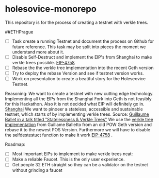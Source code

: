 # holesovice-monorepo
This repository is for the process of creating a testnet with verkle trees. 

##ETHPrague
- [ ] Task create a running Testnet and document the process on Github for future reference. This task may be split into pieces the moment we understand more about it.
- [ ] Disable Self-Destruct and implement the EIP's from Shanghai to make verkle trees possible. [EIP-4758](https://eips.ethereum.org/EIPS/eip-4758)
- [ ] Rebase the the verkle tree implementation into the recent Geth version
- [ ] Try to deploy the rebase Version and see if testnet version works.
- [ ] Work on presentation to create a beatiful story for the Holeseovice Testnet.

Reasoning: We want to create a testnet with new cutting edge technology. Implementing all the EIPs from the Shanghai Fork into Geth is not feasibly for this Hackathon. Also it is not decided what EIP will definitely go in. [Shanghai](https://github.com/ethereum/execution-specs/blob/master/network-upgrades/mainnet-upgrades/shanghai.md)
We want to pinoeer a stateless, accessible and sustainable testnet, which starts of by implementing verkle trees. Source: [ Guillaume Ballet in a talk titled "Statelessness & Verkle Trees"](https://www.youtube.com/watch?v=f7bEtX3Z57o) We use the [verkle tree implementation](https://github.com/gballet/go-verkle) from Guillame Balletto from an old POW Geth version and rebase it to the newest POS Version. Furthermore we will have to disable the selfdestestuct function to make it work [EIP-4758](https://eips.ethereum.org/EIPS/eip-4758) .


Roadmap: 
-[ ] Most important EIPs to implement to make verkle trees neat: 
-[ ] Make a reliable Faucet. This is the only user experience. 
-[ ] Get people 32 ETH straight so they can be a validator on the testnet without grinding a faucet
